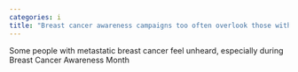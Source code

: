 ```yaml
---
categories: i
title: "Breast cancer awareness campaigns too often overlook those with metastatic breast cancer"
---
```

Some people with metastatic breast cancer feel unheard, especially during Breast Cancer Awareness Month